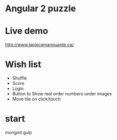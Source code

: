 # Angular 2 puzzle

# Live demo
http://www.lapiecemanquante.ca/

# Wish list
- Shuffle
- Score
- Login
- Button to Show real order numbers under images
- Move tile on click/touch


# start
mongod
gulp

